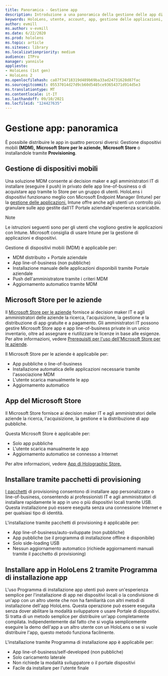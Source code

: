 ```yaml
---
title: Panoramica - Gestione app
description: Introduzione a una panoramica della gestione delle app di realtà mista con la gestione dei dispositivi mobili, Microsoft Store per le aziende e i pacchetti di provisioning.
keywords: HoloLens, utente, account, app, gestione delle applicazioni,
author: evmill
ms.author: v-evmill
ms.date: 6/22/2020
ms.prod: hololens
ms.topic: article
ms.sitesec: library
ms.localizationpriority: medium
audience: ITPro
manager: yannisle
appliesto:
- HoloLens (1st gen)
- HoloLens 2
ms.openlocfilehash: ca87f34718319d489b69ba33ad24731628d87fac
ms.sourcegitcommit: 05537014d27d9cb60d5485ce93654371d914d5e3
ms.translationtype: MT
ms.contentlocale: it-IT
ms.lasthandoff: 09/10/2021
ms.locfileid: "124427635"
---
```

# <a name="app-management-overview"></a>Gestione app: panoramica

È possibile distribuire le app in quattro percorsi diversi: Gestione dispositivi mobili **(MDM),** **Microsoft Store per le aziende**, **Microsoft Store** o installandole tramite **Provisioning**.

## <a name="mobile-device-management-mdm"></a>Gestione di dispositivi mobili

Una soluzione MDM consente ai decision maker e agli amministratori IT di installare (eseguire il push) in privato delle app line-of-business o di acquistare app tramite lo Store per un gruppo di utenti. HoloLens i dispositivi funzionano meglio con Microsoft Endpoint Manager (Intune) per la [gestione delle applicazioni.](app-deploy-intune.md) Intune offre anche agli utenti un controllo più granulare sulle app gestite dall'IT Portale aziendale'esperienza scaricabile.

> [!NOTE]
> Le istruzioni seguenti sono per gli utenti che vogliono gestire le applicazioni con Intune. Microsoft consiglia di usare Intune per la gestione di applicazioni e dispositivi.

Gestione di dispositivi mobili (MDM) è applicabile per:

* MDM distribuito + Portale aziendale
* App line-of-business (non pubbliche)
* Installazione manuale delle applicazioni disponibili tramite Portale aziendale
* Push dell'amministratore tramite i criteri MDM
* Aggiornamento automatico tramite MDM

## <a name="microsoft-store-for-business"></a>Microsoft Store per le aziende

Il [Microsoft Store per le aziende](app-deploy-store-business.md) fornisce ai decision maker IT e agli amministratori delle aziende la ricerca, l'acquisizione, la gestione e la distribuzione di app gratuite e a pagamento. Gli amministratori IT possono gestire Microsoft Store app e app line-of-business private in un unico inventario, oltre ad assegnare e riutilizzare le licenze in base alle esigenze. Per altre informazioni, vedere [Prerequisiti per l'uso dell'Microsoft Store per le aziende](/microsoft-store/prerequisites-microsoft-store-for-business).

Il Microsoft Store per le aziende è applicabile per:

* App pubbliche o line-of-business
* Installazione automatica delle applicazioni necessarie tramite l'associazione MDM
* L'utente scarica manualmente le app
* Aggiornamento automatico

## <a name="microsoft-store-apps"></a>App del Microsoft Store

Il Microsoft Store fornisce ai decision maker IT e agli amministratori delle aziende la ricerca, l'acquisizione, la gestione e la distribuzione di app pubbliche.

Questa Microsoft Store è applicabile per:

* Solo app pubbliche
* L'utente scarica manualmente le app
* Aggiornamento automatico se connesso a Internet

Per altre informazioni, vedere [App di Holographic Store.](/hololens/holographic-store-apps)

## <a name="install-via-provisioning-packages"></a>Installare tramite pacchetti di provisioning

[I pacchetti](app-deploy-provisioning-package.md) di provisioning consentono di installare app personalizzate o line-of-business, consentendo ai professionisti IT e agli amministratori di installare rapidamente le app in uno o più dispositivi locali tramite USB. Questa installazione può essere eseguita senza una connessione Internet e per qualsiasi tipo di identità.

L'installazione tramite pacchetti di provisioning è applicabile per:

* App line-of-business/auto-sviluppate (non pubbliche)
* App pubbliche (se il programma di installazione offline è disponibile)
* Solo side-loading USB
* Nessun aggiornamento automatico (richiede aggiornamenti manuali tramite il pacchetto di provisioning)

## <a name="install-apps-on-hololens-2-via-app-installer"></a>Installare app in HoloLens 2 tramite Programma di installazione app

L'uso Programma di installazione app utenti può avere un'esperienza semplice per l'installazione di app nei dispositivi locali o la condivisione di un'app con un altro utente che non ha familiarità con altri metodi di installazione dell'app HoloLens. [](app-deploy-app-installer.md) Questa operazione può essere eseguita senza dover abilitare la modalità sviluppatore o usare Portale di dispositivi. Si tratta di un metodo semplice per distribuire un'app completamente compilata. Indipendentemente dal fatto che si voglia semplicemente eseguire la demo dell'app a un altro utente con un HoloLens o se si vuole distribuire l'app, questo metodo funziona facilmente.

L'installazione tramite Programma di installazione app è applicabile per:

* App line-of-business/self-developed (non pubbliche)
* Solo caricamento laterale
* Non richiede la modalità sviluppatore o il portale dispositivi
* Facile da installare per l'utente finale
